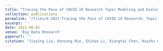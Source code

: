 ```yaml
---
title: "Tracing the Pace of COVID-19 Research Topic Modeling and Evolution"
collection: publications
permalink: "/files/4-2021-Tracing the Pace of COVID-19 Research: Topic Modeling and Evolution.pdf"
excerpt: ''
date: 2021-06-01
venue: 'Big Data Research'
paperurl: ''
citation: "Jiaying Liu, Hansong Nie, Shihao Li, Xiangtai Chen, Huazhu Cao, Jing Ren, Ivan Lee, and Feng Xia. Tracing the Pace of COVID-19 Research: Topic Modeling and Evolution, <i>Big Data Research</i>, 25:100236, 2021. "
---
```


